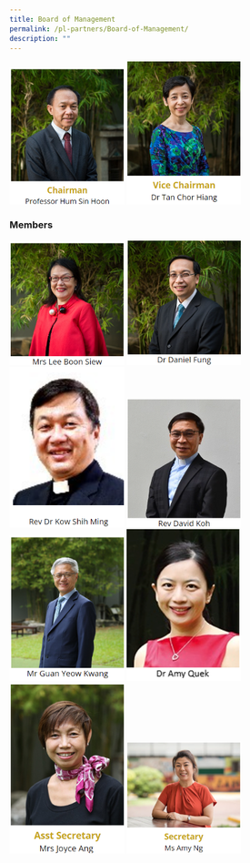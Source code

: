 ```yaml
---
title: Board of Management
permalink: /pl-partners/Board-of-Management/
description: ""
---
```

<img style="width:40%;height:50%" src="/images/PL%20Partners/Board%20of%20Management/B1.png">

<img style="width:40%;height:50%" src="/images/PL%20Partners/Board%20of%20Management/B2.png">

### Members

<img style="width:40%;height:50%" src="/images/PL%20Partners/Board%20of%20Management/B3.png">

<img style="width:40%;height:50%" src="/images/PL%20Partners/Board%20of%20Management/B4.png">

<img style="width:40%;height:50%" src="/images/PL%20Partners/Board%20of%20Management/B5.png">

<img style="width:40%;height:50%" src="/images/PL%20Partners/Board%20of%20Management/B6.png">

<img style="width:40%;height:50%" src="/images/PL%20Partners/Board%20of%20Management/B7.png">

<img style="width:40%;height:50%" src="/images/PL%20Partners/Board%20of%20Management/dr amy quek b8.PNG">

<img style="width:40%;height:50%" src="/images/PL%20Partners/Board%20of%20Management/B9.png">


<img style="width:40%;height:50%" src="/images/PL%20Partners/Board%20of%20Management/B10.png">